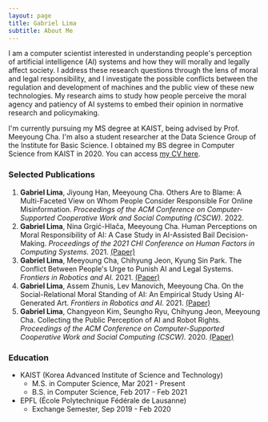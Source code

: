 ```yaml
---
layout: page
title: Gabriel Lima
subtitle: About Me
---
```


I am a computer scientist interested in understanding people's perception of artificial intelligence (AI) systems and how they will morally and legally affect society. I address these research questions through the lens of moral and legal responsibility, and I investigate the possible conflicts between the regulation and development of machines and the public view of these new technologies. My research aims to study how people perceive the moral agency and patiency of AI systems to embed their opinion in normative research and policymaking. 

I'm currently pursuing my MS degree at KAIST, being advised by Prof. Meeyoung Cha. I'm also a student researcher at the Data Science Group of the Institute for Basic Science. I obtained my BS degree in Computer Science from KAIST in 2020. You can access [my CV here](./assets/CV.pdf).

### Selected Publications

1. **Gabriel  Lima**, Jiyoung Han, Meeyoung Cha. Others Are to Blame: A Multi-Faceted View on Whom People Consider Responsible For Online Misinformation. *Proceedings of the ACM Conference on Computer-Supported Cooperative Work and Social Computing (CSCW).* 2022.
2. **Gabriel  Lima**, Nina Grgić-Hlača, Meeyoung Cha. Human Perceptions on Moral Responsibility of AI: A Case Study in AI-Assisted Bail Decision-Making. *Proceedings of the 2021 CHI Conference on Human Factors in Computing Systems.* 2021. 
	[(Paper)](https://doi.org/10.1145/3411764.3445260)
3. **Gabriel Lima**, Meeyoung Cha, Chihyung Jeon, Kyung Sin Park. The Conflict Between People's Urge to Punish AI and Legal Systems. *Frontiers in Robotics and AI.* 2021.
	[(Paper)](https://doi.org/10.3389/frobt.2021.756242)
4. **Gabriel Lima**, Assem Zhunis, Lev Manovich, Meeyoung Cha. On the Social-Relational Moral Standing of AI: An Empirical Study Using AI-Generated Art. *Frontiers in Robotics and AI.* 2021.
	[(Paper)](https://doi.org/10.3389/frobt.2021.719944)
5. **Gabriel  Lima**, Changyeon Kim, Seungho Ryu, Chihyung Jeon, Meeyoung Cha. Collecting the Public Perception of AI and Robot Rights. *Proceedings of the ACM Conference on Computer-Supported Cooperative Work and Social Computing (CSCW).* 2020.
	[(Paper)](https://doi.org/10.1145/3415206)

### Education
- KAIST (Korea Advanced Institute of Science and Technology)
	- M.S. in Computer Science, Mar 2021 - Present
	- B.S. in Computer Science, Feb 2017 - Feb 2021
- EPFL (École Polytechnique Fédérale de Lausanne)
	- Exchange Semester, Sep 2019 - Feb 2020